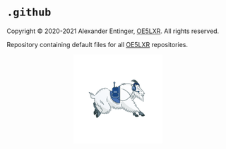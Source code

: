 `.github`
=========
Copyright © 2020-2021 Alexander Entinger, [OE5LXR](https://oe5lxr.at/). All rights reserved.

Repository containing default files for all [OE5LXR](https://oe5lxr.at/) repositories.

<p align="center">
  <a href="https://oe5lxr.at/"><img src="logo/oe5lxr-mountain-goat.png" width="40%"></a>
</p>
